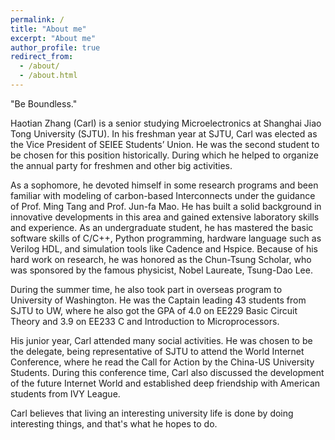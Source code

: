 ```yaml
---
permalink: /
title: "About me"
excerpt: "About me"
author_profile: true
redirect_from: 
  - /about/
  - /about.html
---
```


"Be Boundless."

Haotian Zhang (Carl) is a senior studying Microelectronics at Shanghai Jiao Tong University (SJTU). In his freshman year at SJTU, Carl was elected as the Vice President of SEIEE Students’ Union. He was the second student to be chosen for this position historically. During which he helped to organize the annual party for freshmen and other big activities.

As a sophomore, he devoted himself in some research programs and been familiar with modeling of carbon-based Interconnects under the guidance of Prof. Ming Tang and Prof. Jun-fa Mao. He has built a solid background in innovative developments in this area and gained extensive laboratory skills and experience. As an undergraduate student, he has mastered the basic software skills of C/C++, Python programming, hardware language such as Verilog HDL, and simulation tools like Cadence and Hspice. Because of his hard work on research, he was honored as the Chun-Tsung Scholar, who was sponsored by the famous physicist, Nobel Laureate, Tsung-Dao Lee.

During the summer time, he also took part in overseas program to University of Washington. He was the Captain leading 43 students from SJTU to UW, where he also got the GPA of 4.0 on EE229 Basic Circuit Theory and 3.9 on EE233 C and Introduction to Microprocessors.

His junior year, Carl attended many social activities. He was chosen to be the delegate, being representative of SJTU to attend the World Internet Conference, where he read the Call for Action by the China-US University Students. During this conference time, Carl also discussed the development of the future Internet World and established deep friendship with American students from IVY League. 

Carl believes that living an interesting university life is done by doing interesting things, and that's what he hopes to do.
